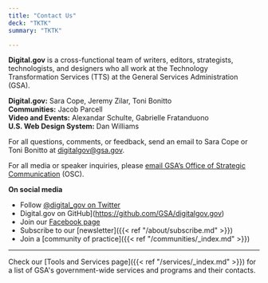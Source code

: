 ```yaml
---
title: "Contact Us"
deck: "TKTK"
summary: "TKTK"

---
```


**Digital.gov** is a cross-functional team of writers, editors, strategists, technologists, and designers who all work at the Technology Transformation Services (TTS) at the General Services Administration (GSA).

**Digital.gov:** Sara Cope, Jeremy Zilar, Toni Bonitto <br/>
**Communities:** Jacob Parcell <br/>
**Video and Events:** Alexandar Schulte, Gabrielle Fratanduono <br/>
**U.S. Web Design System:** Dan Williams <br/>

For all questions, comments, or feedback, send an email to Sara Cope or Toni Bonitto at [digitalgov@gsa.gov](mailto:digitalgov@gsa.gov).

For all media or speaker inquiries, please [email GSA’s Office of Strategic Communication](mailto:press@gsa.gov) (OSC).

**On social media**<br/>

- Follow [@digital_gov on Twitter](https://twitter.com/digital_gov/)
- Digital.gov on GitHub](https://github.com/GSA/digitalgov.gov)
- Join our [Facebook page](https://www.facebook.com/DigitalGov)
- Subscribe to our [newsletter]({{< ref "/about/subscribe.md" >}})
- Join a [community of practice]({{< ref "/communities/_index.md" >}})

---

Check our [Tools and Services page]({{< ref "/services/_index.md" >}}) for a list of GSA's government-wide services and programs and their contacts.
